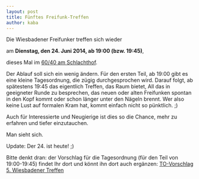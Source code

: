 ```yaml
---
layout: post
title: Fünftes Freifunk-Treffen
author: kaba
---
```


Die Wiesbadener Freifunker treffen sich wieder

am **Dienstag, den 24. Juni 2014, ab 19:00 (bzw. 19:45)**,

dieses Mal im [60/40 am Schlachthof](http://www.das6040.de/ "60/40").

Der Ablauf soll sich ein wenig ändern. Für den ersten Teil, ab 19:00 gibt es eine kleine Tagesordnung, die zügig durchgesprochen wird. Darauf folgt, ab spätestens 19:45 das eigentlich Treffen, das Raum bietet, All das in geeigneter Runde zu besprechen, das neuen oder alten Freifunken spontan in den Kopf kommt oder schon länger unter den Nägeln brennt. Wer also keine Lust auf formalen Kram hat, kommt einfach nicht so pünktlich. ;)

Auch für Interessierte und Neugierige ist dies so die Chance, mehr zu erfahren und tiefer einzutauchen.

Man sieht sich.

Update: Der 24. ist heute! ;)

Bitte denkt dran: der Vorschlag für die Tagesordnung (für den Teil von 19:00-19:45) findet Ihr dort und könnt ihn dort auch ergänzen: [TO-Vorschlag 5. Wiesbadener Treffen](http://wiki.freifunk-mainz.de/w/Wiesbaden/5._Wiesbadener_Treffen "TO-Vorschlag 5. Wiesbadener Treffen")

